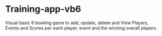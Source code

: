 # Training-app-vb6
Visual basic 6 bowling game to add, update, delete and View Players, Events and Scores per each player, event and the winning overall players.
